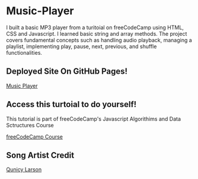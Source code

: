 # Music-Player

I built a basic MP3 player from a turitoial on freeCodeCamp using HTML, CSS and Javascript. I learned basic string and array methods. The project covers fundamental concepts such as handling audio playback, managing a playlist, implementing play, pause, next, previous, and shuffle functionalities.

## Deployed Site On GitHub Pages!
[Music Player](https://meganm672.github.io/Music-Player/)

## Access this turtoial to do yourself!
This tutorial is part of freeCodeCamp's Javascript Algorithims and Data Sctructures Course

[freeCodeCamp Course](https://www.freecodecamp.org/learn/javascript-algorithms-and-data-structures-v8/)

## Song Artist Credit

[Qunicy Larson](https://github.com/QuincyLarson)
